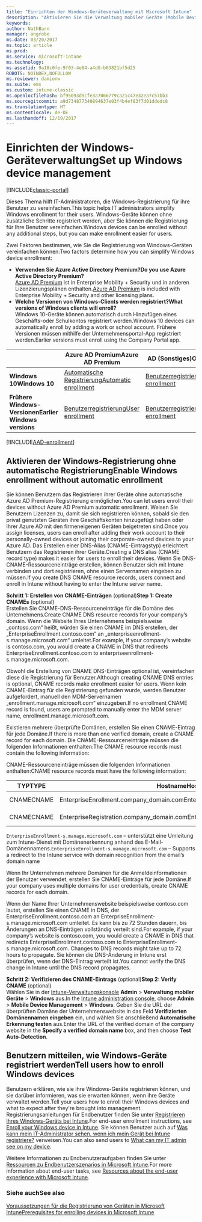 ```yaml
---
title: "Einrichten der Windows-Geräteverwaltung mit Microsoft Intune"
description: "Aktivieren Sie die Verwaltung mobiler Geräte (Mobile Device Management, MDM) für Windows-Geräte mit Microsoft Intune."
keywords: 
author: NathBarn
manager: angrobe
ms.date: 03/20/2017
ms.topic: article
ms.prod: 
ms.service: microsoft-intune
ms.technology: 
ms.assetid: 9a18c0fe-9f03-4e84-a4d0-b63821bf5d25
ROBOTS: NOINDEX,NOFOLLOW
ms.reviewer: damionw
ms.suite: ems
ms.custom: intune-classic
ms.openlocfilehash: bf95093d9cfe3a7066779ca21c47e32ea7c57bb3
ms.sourcegitcommit: a9d734877340894637e03f4b4ef83f7d01ddedc8
ms.translationtype: HT
ms.contentlocale: de-DE
ms.lasthandoff: 12/19/2017
---
```

# <a name="set-up-windows-device-management"></a><span data-ttu-id="4c8d6-103">Einrichten der Windows-Geräteverwaltung</span><span class="sxs-lookup"><span data-stu-id="4c8d6-103">Set up Windows device management</span></span>

[!INCLUDE[classic-portal](../includes/classic-portal.md)]

<span data-ttu-id="4c8d6-104">Dieses Thema hilft IT-Administratoren, die Windows-Registrierung für ihre Benutzer zu vereinfachen.</span><span class="sxs-lookup"><span data-stu-id="4c8d6-104">This topic helps IT administrators simplify Windows enrollment for their users.</span></span>  <span data-ttu-id="4c8d6-105">Windows-Geräte können ohne zusätzliche Schritte registriert werden, aber Sie können die Registrierung für Ihre Benutzer vereinfachen.</span><span class="sxs-lookup"><span data-stu-id="4c8d6-105">Windows devices can be enrolled without any additional steps, but you can make enrollment easier for users.</span></span>

<span data-ttu-id="4c8d6-106">Zwei Faktoren bestimmen, wie Sie die Registrierung von Windows-Geräten vereinfachen können:</span><span class="sxs-lookup"><span data-stu-id="4c8d6-106">Two factors determine how you can simplify Windows device enrollment:</span></span>
- <span data-ttu-id="4c8d6-107">**Verwenden Sie Azure Active Directory Premium?**</span><span class="sxs-lookup"><span data-stu-id="4c8d6-107">**Do you use Azure Active Directory Premium?**</span></span> <br><span data-ttu-id="4c8d6-108">[Azure AD Premium](https://docs.microsoft.com/azure/active-directory/active-directory-get-started-premium) ist in Enterprise Mobility + Security und in anderen Lizenzierungsplänen enthalten.</span><span class="sxs-lookup"><span data-stu-id="4c8d6-108">[Azure AD Premium](https://docs.microsoft.com/azure/active-directory/active-directory-get-started-premium) is included with Enterprise Mobility + Security and other licensing plans.</span></span>
- <span data-ttu-id="4c8d6-109">**Welche Versionen von Windows-Clients werden registriert?**</span><span class="sxs-lookup"><span data-stu-id="4c8d6-109">**What versions of Windows clients will enroll?**</span></span> <br><span data-ttu-id="4c8d6-110">Windows 10-Geräte können automatisch durch Hinzufügen eines Geschäfts-oder Schulkontos registriert werden.</span><span class="sxs-lookup"><span data-stu-id="4c8d6-110">Windows 10 devices can automatically enroll by adding a work or school account.</span></span> <span data-ttu-id="4c8d6-111">Frühere Versionen müssen mithilfe der Unternehmensportal-App registriert werden.</span><span class="sxs-lookup"><span data-stu-id="4c8d6-111">Earlier versions must enroll using the Company Portal app.</span></span>

||<span data-ttu-id="4c8d6-112">**Azure AD Premium**</span><span class="sxs-lookup"><span data-stu-id="4c8d6-112">**Azure AD Premium**</span></span>|<span data-ttu-id="4c8d6-113">**AD (Sonstiges)**</span><span class="sxs-lookup"><span data-stu-id="4c8d6-113">**Other AD**</span></span>|
|----------|---------------|---------------|  
|<span data-ttu-id="4c8d6-114">**Windows 10**</span><span class="sxs-lookup"><span data-stu-id="4c8d6-114">**Windows 10**</span></span>|[<span data-ttu-id="4c8d6-115">Automatische Registrierung</span><span class="sxs-lookup"><span data-stu-id="4c8d6-115">Automatic enrollment</span></span>](#enable-windows-10-automatic-enrollment) |[<span data-ttu-id="4c8d6-116">Benutzerregistrierung</span><span class="sxs-lookup"><span data-stu-id="4c8d6-116">User enrollment</span></span>](#enable-windows-enrollment-without-automatic-enrollment)|
|<span data-ttu-id="4c8d6-117">**Frühere Windows-Versionen**</span><span class="sxs-lookup"><span data-stu-id="4c8d6-117">**Earlier Windows versions**</span></span>|[<span data-ttu-id="4c8d6-118">Benutzerregistrierung</span><span class="sxs-lookup"><span data-stu-id="4c8d6-118">User enrollment</span></span>](#enable-windows-enrollment-without-automatic-enrollment)|[<span data-ttu-id="4c8d6-119">Benutzerregistrierung</span><span class="sxs-lookup"><span data-stu-id="4c8d6-119">User enrollment</span></span>](#enable-windows-enrollment-without-automatic-enrollment)|

[!INCLUDE[AAD-enrollment](../includes/win10-automatic-enrollment-aad.md)]

## <a name="enable-windows-enrollment-without-automatic-enrollment"></a><span data-ttu-id="4c8d6-120">Aktivieren der Windows-Registrierung ohne automatische Registrierung</span><span class="sxs-lookup"><span data-stu-id="4c8d6-120">Enable Windows enrollment without automatic enrollment</span></span>
<span data-ttu-id="4c8d6-121">Sie können Benutzern das Registrieren ihrer Geräte ohne automatische Azure AD Premium-Registrierung ermöglichen.</span><span class="sxs-lookup"><span data-stu-id="4c8d6-121">You can let users enroll their devices without Azure AD Premium automatic enrollment.</span></span> <span data-ttu-id="4c8d6-122">Weisen Sie Benutzern Lizenzen zu, damit sie sich registrieren können, sobald sie den privat genutzten Geräten ihre Geschäftskonten hinzugefügt haben oder Ihrer Azure AD mit den firmeneigenen Geräten beigetreten sind.</span><span class="sxs-lookup"><span data-stu-id="4c8d6-122">Once you assign licenses, users can enroll after adding their work account to their personally-owned devices or joining their corporate-owned devices to your Azure AD.</span></span> <span data-ttu-id="4c8d6-123">Das Erstellen einer DNS-Alias (CNAME-Eintragstyp) erleichtert Benutzern das Registrieren ihrer Geräte.</span><span class="sxs-lookup"><span data-stu-id="4c8d6-123">Creating a DNS alias (CNAME record type) makes it easier for users to enroll their devices.</span></span> <span data-ttu-id="4c8d6-124">Wenn Sie DNS-CNAME-Ressourceneinträge erstellen, können Benutzer sich mit Intune verbinden und dort registrieren, ohne einen Servernamen eingeben zu müssen.</span><span class="sxs-lookup"><span data-stu-id="4c8d6-124">If you create DNS CNAME resource records, users connect and enroll in Intune without having to enter the Intune server name.</span></span>

<span data-ttu-id="4c8d6-125">**Schritt 1: Erstellen von CNAME-Einträgen** (optional)</span><span class="sxs-lookup"><span data-stu-id="4c8d6-125">**Step 1: Create CNAMEs** (optional)</span></span><br>
<span data-ttu-id="4c8d6-126">Erstellen Sie CNAME-DNS-Ressourceneinträge für die Domäne des Unternehmens.</span><span class="sxs-lookup"><span data-stu-id="4c8d6-126">Create CNAME DNS resource records for your company’s domain.</span></span> <span data-ttu-id="4c8d6-127">Wenn die Website Ihres Unternehmens beispielsweise „contoso.com“ heißt, würden Sie einen CNAME im DNS erstellen, der „EnterpriseEnrollment.contoso.com“ an „enterpriseenrollment-s.manage.microsoft.com“ umleitet.</span><span class="sxs-lookup"><span data-stu-id="4c8d6-127">For example, if your company’s website is contoso.com, you would create a CNAME in DNS that redirects EnterpriseEnrollment.contoso.com to enterpriseenrollment-s.manage.microsoft.com.</span></span>

<span data-ttu-id="4c8d6-128">Obwohl die Erstellung von CNAME DNS-Einträgen optional ist, vereinfachen diese die Registrierung für Benutzer.</span><span class="sxs-lookup"><span data-stu-id="4c8d6-128">Although creating CNAME DNS entries is optional, CNAME records make enrollment easier for users.</span></span> <span data-ttu-id="4c8d6-129">Wenn kein CNAME-Eintrag für die Registrierung gefunden wurde, werden Benutzer aufgefordert, manuell den MDM-Servernamen „enrollment.manage.microsoft.com“ einzugeben.</span><span class="sxs-lookup"><span data-stu-id="4c8d6-129">If no enrollment CNAME record is found, users are prompted to manually enter the MDM server name, enrollment.manage.microsoft.com.</span></span>

<span data-ttu-id="4c8d6-130">Existieren mehrere überprüfte Domänen, erstellen Sie einen CNAME-Eintrag für jede Domäne.</span><span class="sxs-lookup"><span data-stu-id="4c8d6-130">If there is more than one verified domain, create a CNAME record for each domain.</span></span> <span data-ttu-id="4c8d6-131">Die CNAME-Ressourceneinträge müssen die folgenden Informationen enthalten:</span><span class="sxs-lookup"><span data-stu-id="4c8d6-131">The CNAME resource records must contain the following information:</span></span>

<span data-ttu-id="4c8d6-132">CNAME-Ressourceneinträge müssen die folgenden Informationen enthalten:</span><span class="sxs-lookup"><span data-stu-id="4c8d6-132">CNAME resource records must have the following information:</span></span>

|<span data-ttu-id="4c8d6-133">TYP</span><span class="sxs-lookup"><span data-stu-id="4c8d6-133">TYPE</span></span>|<span data-ttu-id="4c8d6-134">Hostname</span><span class="sxs-lookup"><span data-stu-id="4c8d6-134">Host name</span></span>|<span data-ttu-id="4c8d6-135">Verweist auf</span><span class="sxs-lookup"><span data-stu-id="4c8d6-135">Points to</span></span>|<span data-ttu-id="4c8d6-136">TTL</span><span class="sxs-lookup"><span data-stu-id="4c8d6-136">TTL</span></span>|
|--------|-------------|-------------|-------|
|<span data-ttu-id="4c8d6-137">CNAME</span><span class="sxs-lookup"><span data-stu-id="4c8d6-137">CNAME</span></span>|<span data-ttu-id="4c8d6-138">EnterpriseEnrollment.company_domain.com</span><span class="sxs-lookup"><span data-stu-id="4c8d6-138">EnterpriseEnrollment.company_domain.com</span></span>|<span data-ttu-id="4c8d6-139">EnterpriseEnrollment-s.manage.microsoft.com</span><span class="sxs-lookup"><span data-stu-id="4c8d6-139">EnterpriseEnrollment-s.manage.microsoft.com</span></span> |<span data-ttu-id="4c8d6-140">1 Stunde</span><span class="sxs-lookup"><span data-stu-id="4c8d6-140">1 Hour</span></span>|
|<span data-ttu-id="4c8d6-141">CNAME</span><span class="sxs-lookup"><span data-stu-id="4c8d6-141">CNAME</span></span>|<span data-ttu-id="4c8d6-142">EnterpriseRegistration.company_domain.com</span><span class="sxs-lookup"><span data-stu-id="4c8d6-142">EnterpriseRegistration.company_domain.com</span></span>|<span data-ttu-id="4c8d6-143">EnterpriseRegistration.windows.net</span><span class="sxs-lookup"><span data-stu-id="4c8d6-143">EnterpriseRegistration.windows.net</span></span>|<span data-ttu-id="4c8d6-144">1 Stunde</span><span class="sxs-lookup"><span data-stu-id="4c8d6-144">1 Hour</span></span>|

<span data-ttu-id="4c8d6-145">`EnterpriseEnrollment-s.manage.microsoft.com` – unterstützt eine Umleitung zum Intune-Dienst mit Domänenerkennung anhand des E-Mail-Domänennamens.</span><span class="sxs-lookup"><span data-stu-id="4c8d6-145">`EnterpriseEnrollment-s.manage.microsoft.com` – Supports a redirect to the Intune service with domain recognition from the email’s domain name</span></span>

<span data-ttu-id="4c8d6-146">Wenn Ihr Unternehmen mehrere Domänen für die Anmeldeinformationen der Benutzer verwendet, erstellen Sie CNAME-Einträge für jede Domäne.</span><span class="sxs-lookup"><span data-stu-id="4c8d6-146">If your company uses multiple domains for user credentials, create CNAME records for each domain.</span></span>

<span data-ttu-id="4c8d6-147">Wenn der Name Ihrer Unternehmenswebsite beispielsweise contoso.com lautet, erstellen Sie einen CNAME in DNS, der EnterpriseEnrollment.contoso.com an EnterpriseEnrollment-s.manage.microsoft.com umleitet. Es kann bis zu 72 Stunden dauern, bis Änderungen an DNS-Einträgen vollständig verteilt sind.</span><span class="sxs-lookup"><span data-stu-id="4c8d6-147">For example, if your company’s website is contoso.com, you would create a CNAME in DNS that redirects EnterpriseEnrollment.contoso.com to EnterpriseEnrollment-s.manage.microsoft.com. Changes to DNS records might take up to 72 hours to propagate.</span></span> <span data-ttu-id="4c8d6-148">Sie können die DNS-Änderung in Intune erst überprüfen, wenn der DNS-Eintrag verteilt ist.</span><span class="sxs-lookup"><span data-stu-id="4c8d6-148">You cannot verify the DNS change in Intune until the DNS record propagates.</span></span>

<span data-ttu-id="4c8d6-149">**Schritt 2: Verifizieren des CNAME-Eintrags** (optional)</span><span class="sxs-lookup"><span data-stu-id="4c8d6-149">**Step 2: Verify CNAME** (optional)</span></span><br>
<span data-ttu-id="4c8d6-150">Wählen Sie in der [Intune-Verwaltungskonsole](https://manage.microsoft.com) **Admin** &gt; **Verwaltung mobiler Geräte** &gt; **Windows** aus.</span><span class="sxs-lookup"><span data-stu-id="4c8d6-150">In the [Intune administration console](https://manage.microsoft.com), choose **Admin** &gt; **Mobile Device Management** &gt; **Windows**.</span></span> <span data-ttu-id="4c8d6-151">Geben Sie die URL der überprüften Domäne der Unternehmenswebsite in das Feld **Verifizierten Domänennamen eingeben** ein, und wählen Sie anschließend **Automatische Erkennung testen** aus.</span><span class="sxs-lookup"><span data-stu-id="4c8d6-151">Enter the URL of the verified domain of the company website in the **Specify a verified domain name** box, and then choose **Test Auto-Detection**.</span></span>

## <a name="tell-users-how-to-enroll-windows-devices"></a><span data-ttu-id="4c8d6-152">Benutzern mitteilen, wie Windows-Geräte registriert werden</span><span class="sxs-lookup"><span data-stu-id="4c8d6-152">Tell users how to enroll Windows devices</span></span>
<span data-ttu-id="4c8d6-153">Benutzern erklären, wie sie ihre Windows-Geräte registrieren können, und sie darüber informieren, was sie erwarten können, wenn ihre Geräte verwaltet werden.</span><span class="sxs-lookup"><span data-stu-id="4c8d6-153">Tell your users how to enroll their Windows devices and what to expect after they're brought into management.</span></span>
<span data-ttu-id="4c8d6-154">Registrierungsanleitungen für Endbenutzer finden Sie unter [Registrieren Ihres Windows-Geräts bei Intune](https://docs.microsoft.com/intune-user-help/enroll-your-device-in-intune-windows).</span><span class="sxs-lookup"><span data-stu-id="4c8d6-154">For end-user enrollment instructions, see [Enroll your Windows device in Intune](https://docs.microsoft.com/intune-user-help/enroll-your-device-in-intune-windows).</span></span> <span data-ttu-id="4c8d6-155">Sie können Benutzer auch auf [Was kann mein IT-Administrator sehen, wenn ich mein Gerät bei Intune registriere?](https://docs.microsoft.com/intune-user-help/what-can-your-it-administrator-see-when-you-enroll-your-device-in-intune-windows) verweisen.</span><span class="sxs-lookup"><span data-stu-id="4c8d6-155">You can also send users to [What can my IT admin see on my device](https://docs.microsoft.com/intune-user-help/what-can-your-it-administrator-see-when-you-enroll-your-device-in-intune-windows).</span></span>

<span data-ttu-id="4c8d6-156">Weitere Informationen zu Endbenutzeraufgaben finden Sie unter [Ressourcen zu Endbenutzerszenarios in Microsoft Intune](/intune/end-user-educate).</span><span class="sxs-lookup"><span data-stu-id="4c8d6-156">For more information about end-user tasks, see [Resources about the end-user experience with Microsoft Intune](/intune/end-user-educate).</span></span>

### <a name="see-also"></a><span data-ttu-id="4c8d6-157">Siehe auch</span><span class="sxs-lookup"><span data-stu-id="4c8d6-157">See also</span></span>
[<span data-ttu-id="4c8d6-158">Voraussetzungen für die Registrierung von Geräten in Microsoft Intune</span><span class="sxs-lookup"><span data-stu-id="4c8d6-158">Prerequisites for enrolling devices in Microsoft Intune</span></span>](prerequisites-for-enrollment.md)
